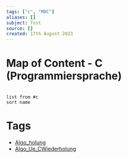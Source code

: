 ```yaml
---
tags: ["c", "MOC"]
aliases: []
subject: fsst
source: []
created: 17th August 2023
---
```


# Map of Content - C (Programmiersprache)

```dataview

list from #c
sort name

```

# Tags

- [Algo_holung](../DS-Algo/Algo_CWiederholung.md)
- [Algo_Ue_CWiederholung](../DS-Algo/Algo_Ue_CWiederholung.md)
